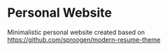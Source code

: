 # Personal Website
Minimalistic personal website created based on https://github.com/sproogen/modern-resume-theme
